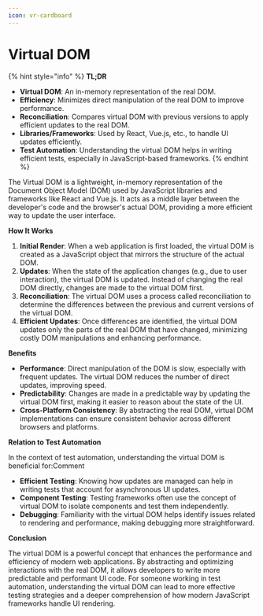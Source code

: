 ```yaml
---
icon: vr-cardboard
---
```


# Virtual DOM

{% hint style="info" %}
**TL;DR**

* **Virtual DOM**: An in-memory representation of the real DOM.
* **Efficiency**: Minimizes direct manipulation of the real DOM to improve performance.
* **Reconciliation**: Compares virtual DOM with previous versions to apply efficient updates to the real DOM.
* **Libraries/Frameworks**: Used by React, Vue.js, etc., to handle UI updates efficiently.
* **Test Automation**: Understanding the virtual DOM helps in writing efficient tests, especially in JavaScript-based frameworks.
{% endhint %}

The Virtual DOM is a lightweight, in-memory representation of the Document Object Model (DOM) used by JavaScript libraries and frameworks like React and Vue.js. It acts as a middle layer between the developer's code and the browser's actual DOM, providing a more efficient way to update the user interface.

**How It Works**

1. **Initial Render**: When a web application is first loaded, the virtual DOM is created as a JavaScript object that mirrors the structure of the actual DOM.
2. **Updates**: When the state of the application changes (e.g., due to user interaction), the virtual DOM is updated. Instead of changing the real DOM directly, changes are made to the virtual DOM first.
3. **Reconciliation**: The virtual DOM uses a process called reconciliation to determine the differences between the previous and current versions of the virtual DOM.
4. **Efficient Updates**: Once differences are identified, the virtual DOM updates only the parts of the real DOM that have changed, minimizing costly DOM manipulations and enhancing performance.

**Benefits**

* **Performance**: Direct manipulation of the DOM is slow, especially with frequent updates. The virtual DOM reduces the number of direct updates, improving speed.
* **Predictability**: Changes are made in a predictable way by updating the virtual DOM first, making it easier to reason about the state of the UI.
* **Cross-Platform Consistency**: By abstracting the real DOM, virtual DOM implementations can ensure consistent behavior across different browsers and platforms.

**Relation to Test Automation**

In the context of test automation, understanding the virtual DOM is beneficial for:Comment

* **Efficient Testing**: Knowing how updates are managed can help in writing tests that account for asynchronous UI updates.
* **Component Testing**: Testing frameworks often use the concept of virtual DOM to isolate components and test them independently.
* **Debugging**: Familiarity with the virtual DOM helps identify issues related to rendering and performance, making debugging more straightforward.

**Conclusion**

The virtual DOM is a powerful concept that enhances the performance and efficiency of modern web applications. By abstracting and optimizing interactions with the real DOM, it allows developers to write more predictable and performant UI code. For someone working in test automation, understanding the virtual DOM can lead to more effective testing strategies and a deeper comprehension of how modern JavaScript frameworks handle UI rendering.
